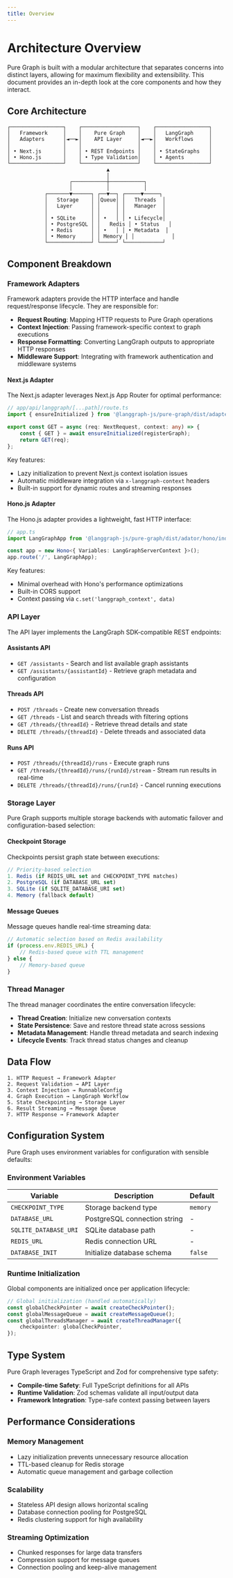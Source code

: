 ```yaml
---
title: Overview
---
```


# Architecture Overview

Pure Graph is built with a modular architecture that separates concerns into distinct layers, allowing for maximum flexibility and extensibility. This document provides an in-depth look at the core components and how they interact.

## Core Architecture

```
┌─────────────────┐    ┌──────────────────┐    ┌─────────────────┐
│   Framework     │    │    Pure Graph    │    │   LangGraph     │
│   Adapters      │◄──►│    API Layer     │◄──►│   Workflows     │
│                 │    │                  │    │                 │
│ • Next.js       │    │ • REST Endpoints │    │ • StateGraphs   │
│ • Hono.js       │    │ • Type Validation│    │ • Agents        │
└─────────────────┘    └──────────────────┘    └─────────────────┘
                                ▲
                                │
                    ┌───────────┼───────────┐
                    │           │           │
            ┌───────▼──────┐ ┌──▼──┐ ┌─────▼─────┐
            │   Storage    │ │Queue│ │   Threads  │
            │   Layer      │ │     │ │   Manager  │
            │              │ │     │ │            │
            │ • SQLite     │ │ •   │ │ • Lifecycle│
            │ • PostgreSQL │ │   Redis │ • Status   │
            │ • Redis      │ │ •   │ │ • Metadata  │
            │ • Memory     │ │ Memory │ │            │
            └──────────────┘ └─────┘ └────────────┘
```

## Component Breakdown

### Framework Adapters

Framework adapters provide the HTTP interface and handle request/response lifecycle. They are responsible for:

-   **Request Routing**: Mapping HTTP requests to Pure Graph operations
-   **Context Injection**: Passing framework-specific context to graph executions
-   **Response Formatting**: Converting LangGraph outputs to appropriate HTTP responses
-   **Middleware Support**: Integrating with framework authentication and middleware systems

#### Next.js Adapter

The Next.js adapter leverages Next.js App Router for optimal performance:

```typescript
// app/api/langgraph/[...path]/route.ts
import { ensureInitialized } from '@langgraph-js/pure-graph/dist/adapter/nextjs/index';

export const GET = async (req: NextRequest, context: any) => {
    const { GET } = await ensureInitialized(registerGraph);
    return GET(req);
};
```

Key features:

-   Lazy initialization to prevent Next.js context isolation issues
-   Automatic middleware integration via `x-langgraph-context` headers
-   Built-in support for dynamic routes and streaming responses

#### Hono.js Adapter

The Hono.js adapter provides a lightweight, fast HTTP interface:

```typescript
// app.ts
import LangGraphApp from '@langgraph-js/pure-graph/dist/adator/hono/index';

const app = new Hono<{ Variables: LangGraphServerContext }>();
app.route('/', LangGraphApp);
```

Key features:

-   Minimal overhead with Hono's performance optimizations
-   Built-in CORS support
-   Context passing via `c.set('langgraph_context', data)`

### API Layer

The API layer implements the LangGraph SDK-compatible REST endpoints:

#### Assistants API

-   `GET /assistants` - Search and list available graph assistants
-   `GET /assistants/{assistantId}` - Retrieve graph metadata and configuration

#### Threads API

-   `POST /threads` - Create new conversation threads
-   `GET /threads` - List and search threads with filtering options
-   `GET /threads/{threadId}` - Retrieve thread details and state
-   `DELETE /threads/{threadId}` - Delete threads and associated data

#### Runs API

-   `POST /threads/{threadId}/runs` - Execute graph runs
-   `GET /threads/{threadId}/runs/{runId}/stream` - Stream run results in real-time
-   `DELETE /threads/{threadId}/runs/{runId}` - Cancel running executions

### Storage Layer

Pure Graph supports multiple storage backends with automatic failover and configuration-based selection:

#### Checkpoint Storage

Checkpoints persist graph state between executions:

```typescript
// Priority-based selection
1. Redis (if REDIS_URL set and CHECKPOINT_TYPE matches)
2. PostgreSQL (if DATABASE_URL set)
3. SQLite (if SQLITE_DATABASE_URI set)
4. Memory (fallback default)
```

#### Message Queues

Message queues handle real-time streaming data:

```typescript
// Automatic selection based on Redis availability
if (process.env.REDIS_URL) {
    // Redis-based queue with TTL management
} else {
    // Memory-based queue
}
```

### Thread Manager

The thread manager coordinates the entire conversation lifecycle:

-   **Thread Creation**: Initialize new conversation contexts
-   **State Persistence**: Save and restore thread state across sessions
-   **Metadata Management**: Handle thread metadata and search indexing
-   **Lifecycle Events**: Track thread status changes and cleanup

## Data Flow

```
1. HTTP Request → Framework Adapter
2. Request Validation → API Layer
3. Context Injection → RunnableConfig
4. Graph Execution → LangGraph Workflow
5. State Checkpointing → Storage Layer
6. Result Streaming → Message Queue
7. HTTP Response → Framework Adapter
```

## Configuration System

Pure Graph uses environment variables for configuration with sensible defaults:

### Environment Variables

| Variable              | Description                  | Default  |
| --------------------- | ---------------------------- | -------- |
| `CHECKPOINT_TYPE`     | Storage backend type         | `memory` |
| `DATABASE_URL`        | PostgreSQL connection string | -        |
| `SQLITE_DATABASE_URI` | SQLite database path         | -        |
| `REDIS_URL`           | Redis connection URL         | -        |
| `DATABASE_INIT`       | Initialize database schema   | `false`  |

### Runtime Initialization

Global components are initialized once per application lifecycle:

```typescript
// Global initialization (handled automatically)
const globalCheckPointer = await createCheckPointer();
const globalMessageQueue = await createMessageQueue();
const globalThreadsManager = await createThreadManager({
    checkpointer: globalCheckPointer,
});
```

## Type System

Pure Graph leverages TypeScript and Zod for comprehensive type safety:

-   **Compile-time Safety**: Full TypeScript definitions for all APIs
-   **Runtime Validation**: Zod schemas validate all input/output data
-   **Framework Integration**: Type-safe context passing between layers

## Performance Considerations

### Memory Management

-   Lazy initialization prevents unnecessary resource allocation
-   TTL-based cleanup for Redis storage
-   Automatic queue management and garbage collection

### Scalability

-   Stateless API design allows horizontal scaling
-   Database connection pooling for PostgreSQL
-   Redis clustering support for high availability

### Streaming Optimization

-   Chunked responses for large data transfers
-   Compression support for message queues
-   Connection pooling and keep-alive management
